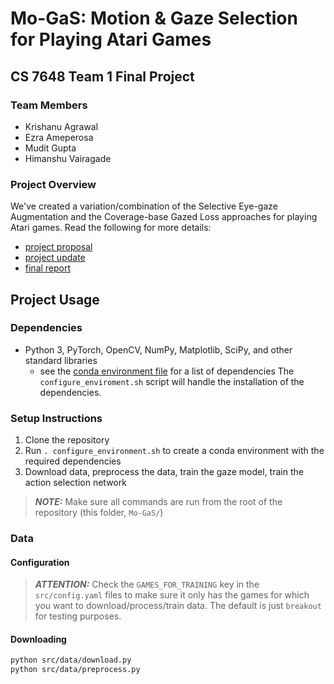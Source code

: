 # Mo-GaS: Motion & Gaze Selection for Playing Atari Games
## CS 7648 Team 1 Final Project
### Team Members
* Krishanu Agrawal
* Ezra Ameperosa
* Mudit Gupta
* Himanshu Vairagade

### Project Overview
We've created a variation/combination of the Selective Eye-gaze Augmentation and the Coverage-base Gazed Loss approaches for playing Atari games. Read the following for more details:
* [project proposal](../CS7648-Team1-Proposal-Gaze-and-Motion-Prioritization.pdf)
* [project update](../CS7648-Team1-Project_Update-Motion-and-Gaze-Selection.pdf)
* [final report](../CS7648-Team1-Final_Report-Motion-and-Gaze-Selection.pdf)

## Project Usage
### Dependencies
* Python 3, PyTorch, OpenCV, NumPy, Matplotlib, SciPy, and other standard libraries
  * see the [conda environment file](./Mo-GaS.yml) for a list of dependencies
The `configure_enviroment.sh` script will handle the installation of the dependencies.

### Setup Instructions
1. Clone the repository
2. Run `. configure_environment.sh` to create a conda environment with the required dependencies
3. Download data, preprocess the data, train the gaze model, train the action selection network

> **_NOTE:_** Make sure all commands are run from the root of the repository (this folder, `Mo-GaS/`)

### Data
#### Configuration
> **_ATTENTION:_** Check the `GAMES_FOR_TRAINING` key in the `src/config.yaml` files to make sure it only has the games for which you want to download/process/train data. The default is just `breakout` for testing purposes.

#### Downloading
```bash
python src/data/download.py
python src/data/preprocess.py
```